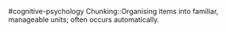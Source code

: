 #cognitive-psychology 
Chunking::Organising items into familiar, manageable units; often occurs automatically.
<!--SR:!2024-04-16,6,230-->